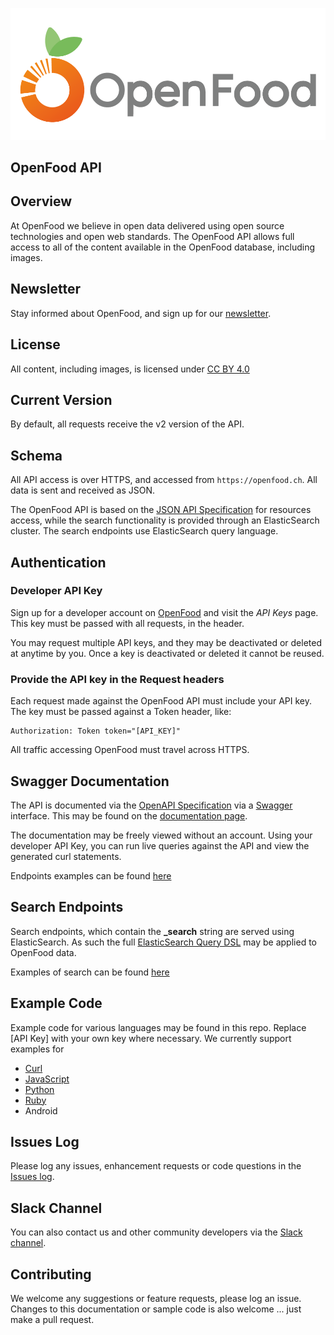 ![OpenFood Logo](images/OpenFood.png?raw=true "OpenFood")

## OpenFood API

## Overview

At OpenFood we believe in open data delivered using open source technologies and open web standards. The OpenFood API allows full access to all of the content available in the OpenFood database, including images.

## Newsletter

Stay informed about OpenFood, and sign up for our [newsletter](https://docs.google.com/forms/d/e/1FAIpQLScYQg34Lj7du2Z3Rwqa02fmG84jD0Y1YAbE975uphiZLBFSvQ/viewform).

## License

All content, including images, is licensed under [CC BY 4.0](https://creativecommons.org/licenses/by/4.0/)


## Current Version

By default, all requests receive the v2 version of the API.

## Schema

All API access is over HTTPS, and accessed from ```https://openfood.ch```. All data is sent and received as JSON.

The OpenFood API is based on the [JSON API Specification](http://jsonapi.org/) for resources access, while the search functionality is provided through an ElasticSearch cluster. The search endpoints use ElasticSearch query language.

## Authentication

### Developer API Key

Sign up for a developer account on [OpenFood](https://www.openfood.ch) and visit the *API Keys* page. This key must be passed with all requests, in the header.

You may request multiple API keys, and they may be deactivated or deleted at anytime by you. Once a key is deactivated or deleted it cannot be reused.

### Provide the API key in the Request headers

Each request made against the OpenFood API must include your API key. The key must be passed against a Token header, like:

```
Authorization: Token token="[API_KEY]"
```

All traffic accessing OpenFood must travel across HTTPS.

## Swagger Documentation

The API is documented via the [OpenAPI Specification](https://www.openapis.org/) via a [Swagger](http://swagger.io/) interface. This may be found on the [documentation page](https://www.openfood.ch/api-docs?locale=en).

The documentation may be freely viewed without an account. Using your developer API Key, you can run live queries against the API and view the generated curl statements.

Endpoints examples can be found [here](sample_code/curl/openfood_api.md)


## Search Endpoints

Search endpoints, which contain the **_search** string are served using ElasticSearch. As such the full [ElasticSearch Query DSL](https://www.elastic.co/guide/en/elasticsearch/reference/current/query-dsl.html) may be applied to OpenFood data.

Examples of search can be found [here](sample_code/curl/openfood_api.md)


## Example Code

Example code for various languages may be found in this repo. Replace [API Key] with your own key where necessary. We currently support examples for

  - [Curl](sample_code/curl/openfood_api.md)
  - [JavaScript](sample_code/js/index.html)
  - [Python](sample_code/python/openfood_api.py)
  - [Ruby](sample_code/ruby/openfood_api.rb)
  - Android

## Issues Log

Please log any issues, enhancement requests or code questions in the [Issues log](https://github.com/salathegroup/openfood_api/issues).


## Slack Channel

You can also contact us and other community developers via the [Slack channel](https://openfoodch.slack.com).


## Contributing

We welcome any suggestions or feature requests, please log an issue. Changes to this documentation or sample code is also welcome ... just make a pull request.
